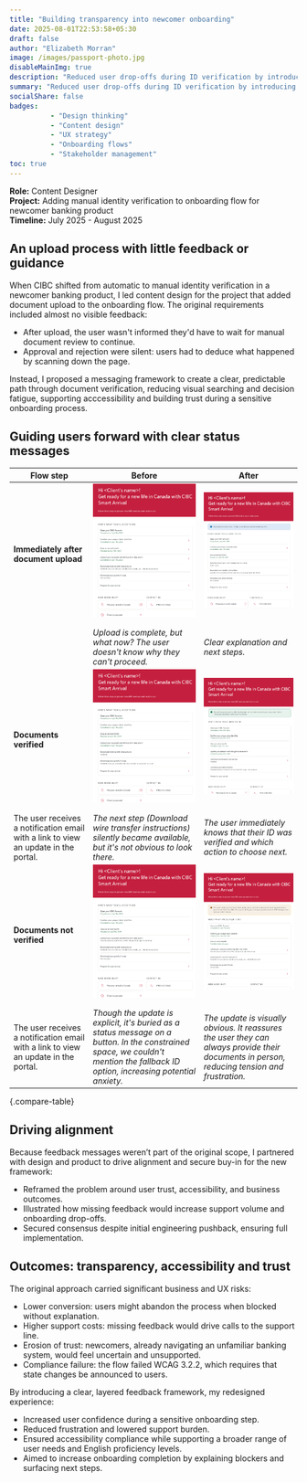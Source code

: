 ```yaml
---
title: "Building transparency into newcomer onboarding"
date: 2025-08-01T22:53:58+05:30
draft: false
author: "Elizabeth Morran"
image: /images/passport-photo.jpg
disableMainImg: true
description: "Reduced user drop-offs during ID verification by introducing a clear feedback framework that improved predictability and trust."
summary: "Reduced user drop-offs during ID verification by introducing a clear feedback framework that improved predictability and trust."               
socialShare: false
badges:
          - "Design thinking"
          - "Content design"    
          - "UX strategy"
          - "Onboarding flows"
          - "Stakeholder management"    
toc: true
---
```

**Role:** Content Designer     
**Project:** Adding manual identity verification to onboarding flow for newcomer banking product     
**Timeline:** July 2025 - August 2025

## An upload process with little feedback or guidance
When CIBC shifted from automatic to manual identity verification in a newcomer banking product, I led content design for the project that added document upload to the onboarding flow. The original requirements included almost no visible feedback:
* After upload, the user wasn't informed they'd have to wait for manual document review to continue.
* Approval and rejection were silent: users had to deduce what happened by scanning down the page.

Instead, I proposed a messaging framework to create a clear, predictable path through document verification, reducing visual searching and decision fatigue, supporting acccessibility and building trust during a sensitive onboarding process. 

## Guiding users forward with clear status messages
| Flow step | Before | After |
| ----------- | ----------- | ----------- |
| **Immediately after document upload**  | <img src="/image_samples/cibc/newcomer/before-1-after-upload.png" alt="Before state 1" style="margin: auto; width: 100%; padding-bottom:10px;">| <img src="/image_samples/cibc/newcomer/message-1.png" alt="Message 1" style="margin: auto; width: 100%; padding-bottom:10px;"> |
| | *Upload is complete, but what now? The user doesn't know why they can't proceed.* | *Clear explanation and next steps.* |
| **Documents verified** | <img src="/image_samples/cibc/newcomer/before-2-upload-succeeded.png" alt="Before state 2" style="margin: auto; width: 100%; padding-bottom:10px;"> | <img src="/image_samples/cibc/newcomer/message-2.png" alt="Message 2" style="margin: auto; width: 100%; padding-bottom:10px;"> |
|The user receives a notification email with a link to view an update in the portal. | *The next step (Download wire transfer instructions) silently became available, but it's not obvious to look there.* | *The user immediately knows that their ID was verified and which action to choose next.* |
| **Documents not verified** | <img src="/image_samples/cibc/newcomer/before-3-upload-failed.png" alt="Before state 3" style="margin: auto; width: 100%; padding-bottom:10px;"> | <img src="/image_samples/cibc/newcomer/message-3.png" alt="Message 3" style="margin: auto; width: 100%; padding-bottom:10px;"> |
| The user receives a notification email with a link to view an update in the portal. | *Though the update is explicit, it's buried as a status message on a button. In the constrained space, we couldn't mention the fallback ID option, increasing potential anxiety.* | *The update is visually obvious. It reassures the user they can always provide their documents in person, reducing tension and frustration.* |
{.compare-table}

## Driving alignment

Because feedback messages weren’t part of the original scope, I partnered with design and product to drive alignment and secure buy-in for the new framework:
* Reframed the problem around user trust, accessibility, and business outcomes.
* Illustrated how missing feedback would increase support volume and onboarding drop-offs.
* Secured consensus despite initial engineering pushback, ensuring full implementation.

## Outcomes: transparency, accessibility and trust

The original approach carried significant business and UX risks:
 * Lower conversion: users might abandon the process when blocked without explanation.
 * Higher support costs: missing feedback would drive calls to the support line.
 * Erosion of trust: newcomers, already navigating an unfamiliar banking system, would feel uncertain and unsupported.
 * Compliance failure: the flow failed WCAG 3.2.2, which requires that state changes be announced to users.

By introducing a clear, layered feedback framework, my redesigned experience:
* Increased user confidence during a sensitive onboarding step.
* Reduced frustration and lowered support burden.
* Ensured accessibility compliance while supporting a broader range of user needs and English proficiency levels.
* Aimed to increase onboarding completion by explaining blockers and surfacing next steps.